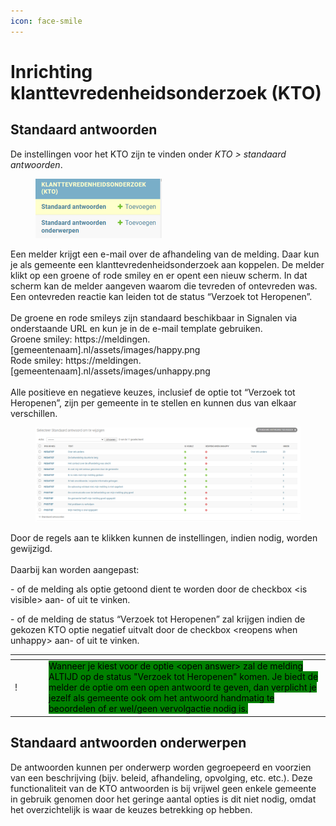 ```yaml
---
icon: face-smile
---
```


# Inrichting klanttevredenheidsonderzoek (KTO)

## Standaard antwoorden

De instellingen voor het KTO zijn te vinden onder _KTO > standaard antwoorden_.

<div align="left">

<figure><img src="../../.gitbook/assets/image (87).png" alt="" width="202"><figcaption></figcaption></figure>

</div>

Een melder krijgt een e-mail over de afhandeling van de melding. Daar kun je als gemeente een klanttevredenheidsonderzoek aan koppelen. De melder klikt op een groene of rode smiley en er opent een nieuw scherm. In dat scherm kan de melder aangeven waarom die tevreden of ontevreden was. Een ontevreden reactie kan leiden tot de status “Verzoek tot Heropenen”.\
\
De groene en rode smileys zijn standaard beschikbaar in Signalen via onderstaande URL en kun je in de e-mail template gebruiken.\
Groene smiley: https://meldingen.\[gemeentenaam].nl/assets/images/happy.png\
Rode smiley: https://meldingen.\[gemeentenaam].nl/assets/images/unhappy.png\
\
Alle positieve en negatieve keuzes, inclusief de optie tot “Verzoek tot Heropenen”, zijn per gemeente in te stellen en kunnen dus van elkaar verschillen.

<figure><img src="../../.gitbook/assets/image (261).png" alt=""><figcaption></figcaption></figure>

&#x20;Door de regels aan te klikken kunnen de instellingen, indien nodig, worden gewijzigd.\
\
Daarbij kan worden aangepast:

\- of de melding als optie getoond dient te worden door de checkbox \<is visible> aan- of uit te vinken.

\- of de melding de status “Verzoek tot Heropenen” zal krijgen indien de gekozen KTO optie negatief uitvalt door de checkbox \<reopens when unhappy> aan- of uit te vinken.

<table data-header-hidden><thead><tr><th width="40"></th><th></th></tr></thead><tbody><tr><td>!</td><td><mark style="background-color:green;">Wanneer je kiest voor de optie &#x3C;open answer> zal de melding ALTIJD op de status "Verzoek tot Heropenen" komen. Je biedt de melder de optie om een open antwoord te geven, dan verplicht je jezelf als gemeente ook om het antwoord handmatig te beoordelen of er wel/geen vervolgactie nodig is.</mark></td></tr></tbody></table>

## Standaard antwoorden onderwerpen

De antwoorden kunnen per onderwerp worden gegroepeerd en voorzien van een beschrijving (bijv. beleid, afhandeling, opvolging, etc. etc.). Deze functionaliteit van de KTO antwoorden is bij vrijwel geen enkele gemeente in gebruik genomen door het geringe aantal opties is dit niet nodig, omdat het overzichtelijk is waar de keuzes betrekking op hebben.
